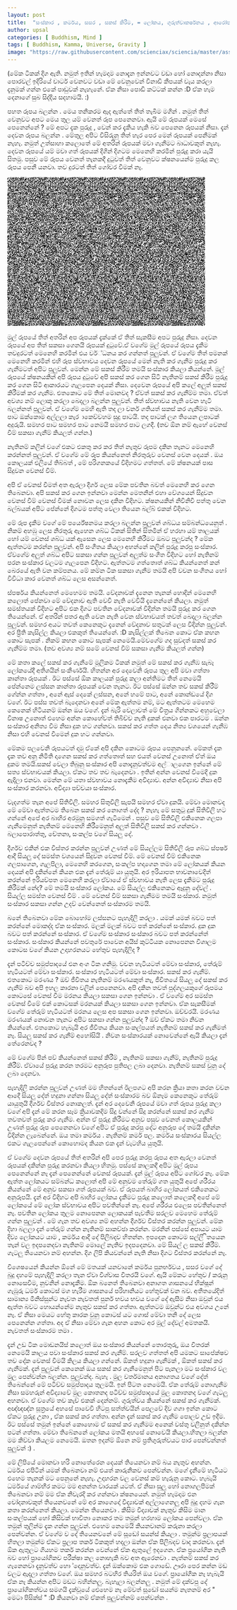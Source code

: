 ```yaml
---
layout: post
title:  "සංස්කාර , කර්මය, සසර , සකස් කිරීම, = ලෝකය, ගුරුත්වාකර්ෂනය , ආරෝපනය"
author: upsal
categories: [ Buddhism, Mind ]
tags: [ Buddhism, Kamma, Universe, Gravity ]
image: "https://raw.githubusercontent.com/scienciax/sciencia/master/assets/images/posts/upsal/sanskara.jpg"
---
```


(මේක ටිකක් දිග ඇති. නමුත් ඉතින් හැමදාම නොදැන ඉන්නවට වඩා හෝ නොදන්නා නිසා පොරවල් ඉදිරියේ චාටර් වෙනවට වඩා මේ වෙනුවෙන් විනාඩි කීපයක් වැය කරලා දැනුමක් ගන්න එකේ පාඩුවක් නැහැනේ. ඒක නිසා පොඩි කට්ටක් කන්න :D ඒක හැම දෙනාගේ සුබ සිද්දිය සදහාමයි. :)

පහත රූපය බලන්න . මෙය තනිකරම ඇද ඇත්තේ තිත් තැබීම මගින් . නමුත් තිත් වෙනුවට අපට මෙය තුල යම් වෙනත් රූප පෙනෙනවා. ඇයි මේ රූපයක් මෙසේ පෙනෙන්නේ ? මේ අපට දැක පුරුදු , වෙන් කර දැකිය හැකි බව පෙනෙන රූපයක් නිසා. දැන් දෙවන රූපය බලන්න . මේතුල අපිට විසිරුනු තිත් හැර පෙර මෙන් රූපයක් පෙනීමක් නැහැ. නමුත් උත්සාහා කලොතේ මේ අතරින් රූපයක් මවා ගැනීමට බාධාවකුත් නැහැ. දෙවන රූපයේ යම් මවා ගත් රූපයක් දිගින් දිගටම මෙනෙහි කරමින් පුරුදු කරා යැයි සිතමු. පසුව මේ රූපය වෙනත් තැනකදී දුටුවත් තිත් වෙනුවට ක්ෂනයෙන්ම පුරුදු කල රූපය පෙනී යනවා. තව දුරටත් තිත් ගෝචර වීමක් නෑ.

![📷](https://raw.githubusercontent.com/scienciax/sciencia/master/assets/images/posts/upsal/sanskara-2.jpg)

මුල් රූපයේ තිත් අතරින් අප රූපයක් දැක්කේ ඒ තිත් සැකසීම අපට පුරුදු නිසා. දෙවන රූපයේ අප තිත් සකසා ගෙනයි රූපයක් දුටුවේ.ඒ වගේම මුල් රූපයේ රූපය දැකීම තවදුරටත් මෙනෙහි කරමින් එය වර්්ධනය කර ගන්නත් පුලුවන්. ඒ වගේම තිත් පමනක් මෙනෙහි කරමින් එහි රූප ස්වභාවය දෙවන රූපයේ මෙන් නැති කර ගැනීම පුරුදු කර ගැනීමටත් අපිට පුලුවන්. මෙන්න මේ සකස් කිරීම තමයි සංස්කාර කියලා කියන්නේ. මුල් රූපයේ ක්ෂනයකින් අපි රූපය දුටුවේ අපි සකස් කර ගෙන සිටි නැතිනම් සකස් කිරීම පුරුදු කර ගෙන සිටි ආකාරයට ගැලපෙන දෙයක් නිසා. දෙවෙන රූපයේ අපි කලේ අලුත් සකස් කිරීමක් කර ගැනීම. එතකොට මේ තිත් මොනවද ? ඒවත් සකස් කර ගැනීම්ම තමා. ඒවත් අවශ්‍ය නම් ලොකු කරලා බෙදලා බලන්න පුලුවන්. තිත් ස්වභාවය නැති වෙන හැටි බලන්නත් පුලුවන්. ඒ වගේම මෙහි ඇති තද ලා වර්න ගතියත් සකස් කර ගැනීම්ම තමා. පාට ඔක්කොම අල්ලලා කැර ාකෙව්වහම සුදු පාටයි. තද පාටක් ලග තියෙන ලපාටක් අදුරුයි. සමහර පාට සමහර පාට නෙමයි සමහර පාට ලගදී. (තව ඕන නම් ඇහේ වෙනස් වීම් සකසා ගැනීම් කියලත් ගන්න.)

නැතිනම් කලින් වගේ එකට එකතු කර කර තිත් නැතුව රූපම දකින තැනට මෙනෙහි කරන්නත් පුලුවන්. ඒ වගේම මේ රූප කියන්නෙත් නිරතුරුව වෙනස් වෙන දෙයක් . ඔය කොලයක් එලියේ තිබ්බත් , මේ පරිගනකයේ විදිහමට ගත්තත්. මේ ක්ෂනයක් පාස සිදුවන වෙනස් වීම්.

අපි ඒ වෙනස් වීමත් අත ඇරලා දීර්ග ලෙස මේක පවතින බවත් මෙනෙහි කර ගෙන තිබෙනවා. අපි සකස් කර ගෙන ඉන්නවා මෙන්න මෙතනින් එහා වේගයෙන් සිදුවන වෙනස් වීම් වෙනස් වීමක් නොවන ලෙස දකින විදිහට. ක්ෂනයකින් නිවිනිවි පත්තු වෙන බල්බයක් අපිට පේන්නේ දිගටම පත්තු වෙලා තියෙන බල්බ් එකක් විදිහට.

මේ රූප දැකීම වගේ මේ පර්යේෂනමය කරලා බලන්න පුලුවන් ශබ්ධය සම්බන්ධයෙනුත් . නිකම් අහඹු ලෙස නිරතුරු ඇහෙන ශබ්ධ ටිකක් සිතින් සිතමින් ඒ හරහා යම් තාලයක් හෝ යම්  ‍වෙනස් ශබ්ධ යක් ඇසෙන ලෙස මෙනෙහි කිරීමට ඔබට පුලුවන්ද ? මේක ඇත්තටම කරන්න පුලුවන්. අපි සංගීතය කියලා අහන්නේ කලින් පුරුදු කරපු සංස්කාර. ඒවගේම අලුත් ශබ්ධ අපිට සකසා ගන්න පුලුවන් අලුත්ම සංගීත විදිහට හෝ නැතිනම් පරන සංස්කාර වලටම ගැලපෙන විදිහට. ඇත්තටම ගත්තොත් ශබ්ධ කියන්නෙත් කන් බෙරයේ ඇති වන කම්පනය. මේ කම්න ටික සකසා ගැනීම තමයි අපි වචන සංගීතය හෝ විවිධා කාර වෙනත් ශබ්ධ ලෙස අසන්නෙත්.

ස්පර්ෂය කියන්නෙත් මෙහෙමම තමයි. වේදනාවක් දැනෙන තැනක් හොදින් මෙනෙහි කලොත් පේනවා මේ වේදනාව ඇති වෙවී නැති වෙවියි දැනෙන්නේ කියලා. නමුත් සමස්තයක් විදිහට අපිට එක දිගට පවතින වේදනාවක් විදින්න තමයි පුරුදු කර ගෙන තියෙන්නේ. ඒ අතරින් පතර ඇති වෙන නැති වෙන ස්වභාවයත් තවත් බෙදලා බලන්න පුලුවන්. සමහර අයට තවත් කෙනෙකුට දැනෙන් වේදනාව සතුටක් ලෙස විදින්න පුලුවන්. අර ප්‍රීති කැසිල්ල කියලා එකකුත් තියෙන්නේ. :D කැසිල්ලක් තිබෙන කොට ඒක කහන කොට සැපක් . නිකම් කහන කොට සැපක් නෙමෙයි.මේවගේම ගද සුවදත් සකස් කර ගැනීම්ම තමා. (තව අවශ්‍ය නම් සමේ වෙනස් වීම් සකසා ගැනීම කියලත් ගන්න)

මේ කතා කලේ සකස් කර ගැනීමේ මූලිකම ටිකක් නමුත් මේ සකස් කර ගැනීඹ සැබෑ ලෝකයේදී අතිශයින් සංකීර්ණයි. හිතන්න අර දෙවෙනි රූපය තුල අපි මවා ගත්තා කාන්තා රූපයක් . ඊට පස්සේ ඕක කාලයක් පුරුදු කලා අන්තිමට තිත් නෙමෙයි පේන්නෙම ලස්සන කාන්තා රූපයක් වෙන තැනට. ඊට පස්සේ ඔන්න තව සකස් කිරීම් ගේන්න ගත්තා , අනේ ඇස් දෙකේ ලස්සන, අනේ හමේ පාට, අනේ කොන්ඩයේ දිග වගේ. ඊට පස්ස තවත් බැදෙනවා අනේ මේක ඇත්තම නම්, මට ඇත්තටම මෙහෙම කෙනෙක් හිටියනම් ඔන්න ඔය වගේ. දැන් බැරි වෙලාවත් මේ චිත්‍රය ගින්නකට අහුවෙලා විනාෂ උනොත් එහෙම අන්න කොහේවත් තිබිච්ච නැති දුකක් එනවා එක පාරටම . ඔන්න සංස්කාර අනිත්‍ය වීම නිසා දුක හට ගන්නවා. සකස් කර ගත්ත දෙය නිත්‍ය වශයෙන් ගැනීඹ නිසා එහි වෙනස් වීමෙන් දුක හට ගන්නවා.

මේකම පලවෙනි රූපයටත් දාමු ඒකේ අපි දකින කොටම රූපය පෙනුනනේ. මේකත් දැක දැක තව අනු නිමිති දාගෙන සකස් කර ගත්තොත් සහ එයත් වෙනස් උනොත් ඒත් ඔය දුකම තමයි.සකස් වෙලා තිබුනු සංස්කාර අපි නොදැනුවත්වම අල්ාලගෙන ඉන්නේ මේ සත්‍ය ස්වභාවයක් කියලා. ඒකට තව තව බැදෙනවා . ඉතින් අන්න වෙනස් වීමෙදි දුක ඇදිලා එනවා. මෙන්න මේ යතා ස්වභාවය නොදැකීම අවිද්‍යාව. අන්න අවිද්‍යාව නිසා අපි සංස්කාර කරනවා. අවිද්‍යා පච්චයා සංස්කාර.

වැදගත්ම තැන අපේ සිතිවිලි. සමහර සිතුවිලි සැපයි සමහර ඒවා දුකයි. මේවා මොනවද මේ මේවා ඇත්තටම තිබෙන සකස් කර නොගත් දේද ? නැහැ මේ සතුටු දුක් සිතිවිලි හට ගන්නේ අපේ අර බාහිර අරමුනු සමගත් ගැටීමෙන් . පසුව මේ සිතිවිලි එකිනෙක ගලපා ගැනීමෙනුත් නැතිනම් මෙනෙහි කිරීමෙනුත් අලුත් සිතිවිලි සකස් කර ගන්නවා . බලාපොරාත්තු, චේතනා, සංකල්ප වගේ සියලු දේ.

දීර්ගව එකින් එක විස්තර කරන්න පුලුවන් උණත් මේ සියල්ලම සිතිවිලි රූප ශබ්ධ ස්පර්ෂ ආදී සියලු දේ සමස්ත වශයෙන් සිදුවන වෙනස් වීම්. මේ වෙනස් වීම් එකිනෙක ගලපාගෙන, ගැලපිලා, මෙනෙහි කරගෙන, සංකල්ප හදාගෙන තමා මේ ලෝකයක් කියන දෙයක් අපි දකින්නේ කියන එක දැන් තේරුම් යා යුතුයි. අර ඉරියාපත භාවනාවෙදිත් කරන්නේ ඉරියව්පත මෙනෙහි කරලා ඒවායේ ඒ ස්වභාවය නැති ලෙස දැකීමට පුරුදු කිරීමක් නේද? මේ තමයි සංස්කාර ලෝකය. මේ සියල්ල එකිනෙකට ඈදුනු දේවල් . සියල්ල සමස්ත වෙනස් වීම් . මේ වෙනස් වීම් සකසා ගැනීමම තමයි සංස්කාර. නමුත් සංස්කාර සකසා ගන්න උදව් වෙන්නෙත් සංස්කාරම තමයි.

බනේ තිබෙනවා මේක බොහෝම ලස්සනට පැහැදිලි කරලා . යමක් යමක් බවට පත් කරන්නේ මොකද්ද ඒක සංස්කාර. මලක් මලක් බවට පත් කරන්නේ සංස්කාර. දුක දුක බවට පත් කරන්නේ සංස්කාර. ඒ වගේම සංස්කාර සංස්කාර බවට පත් කරන්නේත් සංස්කාර. සංස්කාර කියන්නේ පවතුරේ පාවෙන අයිස් කුට්ටියක නොපෙනන විශාලම කොටස වගේ කියන උදාහරනයට හේතුව පැහැදිලිද ?

දැන් පටිච්ච සමුප්පාදයේ එන අංග ටික ගනිමු. වචන හැටියටත් මේවා සංස්කාර, තේරුම් හැටියටත් මේවා සංස්කාර. සංස්කාර හැටියටත් මේවා සංස්කාර. සකස් කර ගැනීම්. එතකොට මරණය ? ඔව් ජීවිතය නැතිනම් මරණයකුත් නෑ, ජීවිතයේ සියලු දේ සකස් කර ගැනීම් බව අපි ඉහල කාරනා වලින් පෙනෙනවා. අපි දකින තවත් පුද්ගලයකුගේ රූපමය කොටසේ වෙනස් වීම මරනය කියලා සකසා ගෙන ඉන්නවා . ඒ වගේම අර සමස්ත වෙනස් වීමේ එක් කොටසක් මරනයක් කියලා සකසා ගෙන ඉන්නවා. ඒක සැකසීමක් වගේම තේරුම් හැටියටත් මරනය ලෙස අප සකසා ගෙන ඉන්නවා. ඔච්චරයි. මරණය මරණයක් නොවන තැනට අපිට සකසා ගන්න පුලුවන්ද ? ඔව් ඒකට තමා නිවන කියන්නේ. එතකොට හැබැයි අර ජීවිතය කියන සංකල්පයත් නැතිනම් සකස් කර ගැනීමත් නෑ. සියලු සකස් කර ගැනීම් අහෝසියි . නිවන සංස්කාරයක් නොවෙන්නේ ඇයි කියලා දැන් තේරෙනවද ?

මේ වගේම පින් පව් කියන්නෙත් සකස් කිරීම් , නැතිනම් සකසා ගැනීම්, නැතිනම් පුරුදු කිරීම්. ඒවායේ පුරුදු කරන තරමට අනුරූප පුතිපල ලබා දෙනවා. නැතිනම් සකස් වුනු දේ ලබා දෙනවා.

පැහැදිලි කරන්න පුලුවන් උණත් මම හිතන්නේ ඊලපගට අපි කරන ක්‍රියා කතා කරන වචන ආදෙී සියලු දේත් හදුනා ගන්නා සියලු දේත් සංස්කාරම බව ඕනෑම කෙනෙකුට තේරුම් යායුතුයි දීර්ගව විස්තර නොකලත්. දැන් අර දෙවෙනි රූපයේ මවා ගත් රූපය පුරුදු කලා වගේ අපි දැන් මේ කරන සෑම ක්‍රියාවකදිම සිදු වන්නේ සිදු කරන්නේ සකස් කර ගැනීම තවතවත් පුරුදු කර ගැනීම. අන්න ඒ පුරුදු කිරීමට අනුව පසුව වෙනත් කොලයකින් උණත් පුරුදු රූප පෙනෙනවා වගේ අපිට ඒ පුරුදු කරපු දේට අනුරූප දේ තමයි දකින්න විදින්න ලැබෙන්නේ. ඔය තමා කර්මය . නැතිනම් කර්ම පල. කර්මය සංස්කාරය සියල්ල එකට ගැලපෙන්නේ කොහොමද කියන එක දැන් වැටහිය යුතුයි.

ඒ වගේම දෙවන රූපයේ තිත් අතරින් අපි පෙර පුරුදු කරපු රූපය අත ඇරලා වෙනත් රූපයක් දකින්න පුරුදු කරනවා කියලා හිතමු. පස්සේ කාලකදී අපිට මුල් රූපය පෙනෙන්නේ නෑ දැන් පෙනෙන්නේ වෙනස් රූපයක්. දැන් මුල් රූපය අපිට ගෝචර නෑ. මේක ඇත්ත ලෝකයට සම්බන්ධ කලොත් අපි මේ අනුවම තේරුම් ගත යුතුයි අපේ ශරීරය කියන්නේ මේ අනුව සකසා ගත් රූපයක් බව. ඒ රූපයත් බාහිර ලෝකයත් එකිනෙකට අනුරූපයි. දැන් අර විදිහට අපි බාහිර ලෝකය දැකීමට පුරුදු කලොත් කලෙකදී අපේ මේ ලෝකයේ මේ ලෝක ස්වභාවය අපිට පවතින්නේ නෑ. අපේ ශරීරය එලෙස පවතින්නෙත් නෑ. පවතින ලෝකය තුලම නොපෙනන ලොකයක් පැවතීම සරලව මෙහෙම තේරුම් ගන්න පුලුවන් . මේ ගැන තව අවශ්‍ය නම් අහන්න දීර්ගව විස්තර කරන්න පුලුවන්. මේක දිහා බලලා දැන් තේරුම් ගන්න නැතිනම් සාකච්ඡා කරන්න. මරනින් පස්සේ අපායට යාම දිව්‍ය ලෝකයට යාම , කර්මය ආදී දේ පිලිබදව හිතන්න. ඉපදෙන කොටම සල්ලි ිතයෙන තැන් වල ඉදපනෙදවා නැතිනම් මොලේ නැතිව ඉදපදෙනවා. මේ සියල් ල සකස් කිරීම්. ගැටලු තියෙනවා නම් අහන්න. දිග ලිපි කියවන්නේ නැති නිසා දිගට විස්තර කරන්නේ නෑ.

විශෙෂයෙන් කියන්න ඕනේ මේ මතයක් යනවානේ කර්මය පුනර්භවය , සසර වගේ දේ බුදු දහමේ පැහැදිලි කරලා තැන ඒවා විශ්වාස විතරයි වගේ. ඇයි මේකට හේතුව / කරුනු නොසෙවීම, නුවනින් නොදැකීම. ඕක බනෙත් තිබෙනවා අනාගත ශාසනයේ භික්ෂූන් ගැඹූරු ධර්ම කොටස් මග හැරීම ශාසනයේ පරිහානියට හේතුවක් වන බව. අතීතයේදිත් සාමාන්‍ය මිනිස්සුන්ට නැවත නැවතත් පුනර් භවය භවය වගේ දේ ඇසීම නිසා ඔවුන් එය ඇත්ත බවට හොයන්නේම නැතුව සකස් කර ගත්තා. ඇත්තටම ඔවුන්ට එය අවශය උනේ නෑ. ඒ නිසා මෙයට හේතු කාරක වුනු කොටස් යට ගොස් මේවා තනි දේ ලෙස පෙනෙන්න ගත්තා. අද ඒ නිසා මේවා ගැන අහන කොට අර මුල් දේවල් අමතකයි. නැවතත් සංස්කාරම තමා .

දැන් උඩ ටික මොඩනයිස් කලොත් ඔය සංස්කාර කියන්නේ තොරතුරු, ඔය විතරක් නෙමෙයි කාලය පවා සංස්කාර සකස් කර ගැනීම්. සරලව ගත්තත් අපි යමකට සාපේක්ෂව තව දේක වෙනස් වීමයි කිලය කියලා ගන්නේ. ඕකත් හදුනා ගැනීමක් , ඕකත් සකස් කර ගැනීමක්. දැන් පුලුවන් කෙනෙක් ඔය සකස් කර ගැනීමෙනුත් පිට පැනලා මට සංස්කාර වල මුල පෙන්වන්න බලන්න. පුලුවන්ද. බැහැ . මුල වර්තමානය අනාගතය වගේ දේත් තිබෙන්නේ මේ පටිච්ච සමුප්පාදය තුලමයි. ඉන් පිටත නෙමෙයි. ඒක තේරුම් නොගැනීම නිසා සමහරුන් අවිද්‍යාවේ මුල කොතනද පටිච්ච සමුප්පාදයේ මුල කොතනද වගේ ගැටලු අහනවා. ඒ වගේම තව කැච් එකක් දෙන්නම්. ගුරුත්වය කියන්නේ සකස් කර ගැනීමක්. අඥ්ඥඥ්න සූත්‍රයේ අහසේ පාවෙවී හිටපු සත්ත්වයින් පෙලවේ දිව ගගා ඉන්න කොට ඒකට පුරුදු උනා , ඒක සකස් කර ගත්තා. අන්න දැන් සකස් කර ගැනීම පොලව උඩ ඉදීම. ඊට පස්සේ තමුන් ඉන්නේ කොහොම ඒ සකස් කර ගැනීමම අනෙක් වස්තු වලිනුත් දකින්න පටන් ගත්තා. මේවා තිබේනනේ ලෝකය මතයි අහසේ නොවෙයි කියලා.හිතලා බලන්න මම කිව්වා කියලම නෙමෙයි. ඔතන ඉදන්ම් ඕනෙ නම් ප්‍රතිගුරුත්වයට පාර පෙන්වන්නත් පුලුවන් :) .

මේ ලිපියේ මොනවා හරි නොතේරෙන දෙයක් තියෙනවා නම් බය නැතුව අහන්න. ධර්මය එපිටින් යමක් තිබෙනවා නම් එයත් කාරුනිකව පෙන්වන්න. මගේ දැනීමේ හැටියට එහෙම තැනක් මට පෙනුනේ නැහැ. උදාහරන වල වෙනස් කම් හැරුනු කොට. හැබැයි ධර්මයේ ගාම්භීර කමට මම අනන්ත වාරයක් යටත්. ඒ නිසා සුලු හෝ නොගලපීමක් තිබෙනවා නම් මම ඒක නිවැරදි කර ගන්නවා ක්ෂනයෙන්. නමුත් හැමදාම එන චෝදනාවකුත් තියෙනවනේ මේ අර කාගෙදෝ විද්‍යාවක් අල්ලාගෙනලු අපි බුදු දහම ගැන කතා කරන්නෙත් කියලා. මෙන්න තියෙනවා . කිසිම විද්‍යාවක් නැතුව කිසිම මාන සංකල්පයක් හෝ කිසිවක් භාවිතා නොකර තම තමුන් හරහාම ලෝකය පෙන්වලා. ඒක තමුන් තුලින්ම දැක ගන්න පුලුවන්. එහෙම නෙමෙයි කියනවානම් කරුනා කරලා පෙන්වන්න. ඒ වගේම ව දේ තියෙනවනේ මේ සූඩෝ සයන්ස් කියලා . තමුන්ම ප්‍රලාපයක් හිතලා තමුන්ම ඒකට ප්‍රලාප තර්ක ටිකකුත් හදලා ඔන්න ඒක පිලිබදව වාද කරනවා. දැන් ඕක ඇතුලට ගියහම තර්ක කරන්න වෙන්නේ ඒක ඇතුලේ ඉදගෙන. ඒක ප්‍රයෝගික නැති බව හෝ ප්‍රායෝගිකව පරීක්ෂා කල නොහැකි බව අත ඇරෙනවා . නැත්නම් සකස් කර ගැනෙනවා දැනුවත්ව හො ්දොනුවත්ව. දැන් ඔක්කොම එක ගොඩේ. ඌරා පෙර කන්න මඩ වලට ඇදලා ගත්තා වගේ. ඔය සමහර බටහිර තියරිත් ඔය වගේ. ප්‍රායෝගික නෑ හැබැයි ඒක නෑ කියන්න අපිට මඩට බහින්නලු. බැහැලා බලන්නලු . නමුත් මේ දක්වපු දේ ප්‍රායෝගිකත්වය සමගයි දැක්වූයේ ඓහෙම නෑ මේවත් සූඩෝ සයන්ම නැතනම් අර " මෙටා පිසික්ස් " :D කියනවා නම් ඒකත් පුලුවන්නම් පෙන්වන්න .
